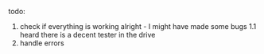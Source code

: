 todo:
1. check if everything is working alright - I might have made some bugs
   1.1 heard there is a decent tester in the drive
2. handle errors
   
